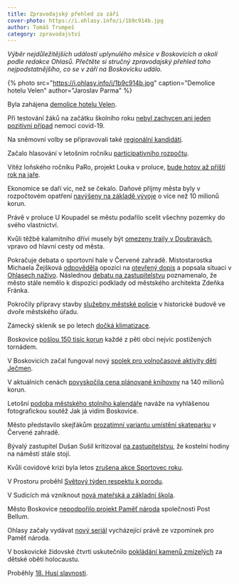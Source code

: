 ```yaml
---
title: Zpravodajský přehled za září
cover-photo: https://i.ohlasy.info/i/1b9c914b.jpg
author: Tomáš Trumpeš
category: zpravodajství
---
```


*Výběr nejdůležitějších událostí uplynulého měsíce v Boskovicích a okolí podle redakce Ohlasů. Přečtěte si stručný zpravodajský přehled toho nejpodstatnějšího, co se v září na Boskovicku událo.*

{% photo src="https://i.ohlasy.info/i/1b9c914b.jpg" caption="Demolice hotelu Velen" author="Jaroslav Parma" %}

Byla zahájena [demolice hotelu Velen](https://boskovice.cz/bourani-hotelu-velen/d-42588).

Při testování žáků na začátku školního roku [nebyl zachycen ani jeden pozitivní případ](https://ohlasy.info/clanky/2021/09/z-radnice-2.html) nemoci covid-19.

Na sněmovní volby se připravovali také [regionální kandidáti](https://ohlasy.info/clanky/2021/09/kandidati-do-snemovny.html).

Začalo hlasování v letošním ročníku [participativního rozpočtu](https://ohlasy.info/clanky/2021/09/paro.html).

Vítěz loňského ročníku PaRo, projekt Louka v proluce, [bude hotov až příští rok na jaře](https://ohlasy.info/clanky/2021/09/louka-v-proluce.html).

Ekonomice se daří víc, než se čekalo. Daňové příjmy města byly v rozpočtovém opatření [navýšeny na základě vývoje](https://ohlasy.info/clanky/2021/09/zastupitelstvo.html) o více než 10 milionů korun.

Právě v proluce U Koupadel se městu podařilo scelit všechny pozemky do svého vlastnictví.

Kvůli těžbě kalamitního dříví musely být [omezeny traily v Doubravách](https://ohlasy.info/clanky/2021/09/z-radnice-2.html), vpravo od hlavní cesty od města.

Pokračuje debata o sportovní hale v Červené zahradě. Místostarostka Michaela Žejšková [odpověděla](https://www.facebook.com/mestoboskovice/posts/4435667456515850) opozici na [otevřený dopis](https://data.ohlasy.info/2021/otevreny-dopis.pdf) a popsala situaci v [Ohlasech naživo](https://ohlasy.info/clanky/2021/09/zejskova-nazivo.html). Následnou [debatu na zastupitelstvu](https://ohlasy.info/clanky/2021/09/zastupitelstvo.html) poznamenalo, že město stále nemělo k dispozici podklady od městského architekta Zdeňka Fránka.

Pokročily přípravy stavby [služebny městské policie](https://ohlasy.info/clanky/2021/09/z-radnice-2.html) v historické budově ve dvoře městského úřadu.

Zámecký skleník se po letech [dočká klimatizace](https://ohlasy.info/clanky/2021/09/z-radnice-2.html).

Boskovice [pošlou 150 tisíc korun](https://ohlasy.info/clanky/2021/09/zastupitelstvo.html) každé z pěti obcí nejvíc postižených tornádem.

V Boskovicích začal fungoval nový [spolek pro volnočasové aktivity dětí Ječmen](https://ohlasy.info/clanky/2021/09/rozhovor-krejcirova.html).

V aktuálních cenách [povyskočila cena plánované knihovny](https://ohlasy.info/clanky/2021/09/z-radnice-2.html) na 140 milionů korun.

Letošní [podoba městského stolního kalendáře](https://ohlasy.info/clanky/2021/09/z-radnice-2.html) naváže na vyhlášenou fotografickou soutěž Jak já vidím Boskovice.

Město představilo skejťákům [prozatímní variantu umístění skateparku](https://ohlasy.info/clanky/2021/09/z-radnice-2.html) v Červené zahradě.

Bývalý zastupitel Dušan Sušil kritizoval [na zastupitelstvu](https://ohlasy.info/clanky/2021/09/zastupitelstvo.html), že kostelní hodiny na náměstí stále stojí.

Kvůli covidové krizi byla letos [zrušena akce Sportovec roku](https://ohlasy.info/clanky/2021/09/zastupitelstvo.html).

V Prostoru proběhl [Světový týden respektu k porodu](https://ohlasy.info/clanky/2021/09/rozhovor-porody.html).

V Sudicích má vzniknout [nová mateřská a základní škola](https://ohlasy.info/clanky/2021/09/rozhovor-skola.html).

Město Boskovice [nepodpořilo projekt Paměť národa](https://ohlasy.info/clanky/2021/09/pribeh-marie-henzlove.html) společnosti Post Bellum.

Ohlasy začaly vydávat [nový seriál](https://ohlasy.info/clanky/2021/09/pribeh-marie-henzlove.html) vycházející právě ze vzpomínek pro Paměť národa.

V boskovické židovské čtvrti uskutečnilo [pokládání kamenů zmizelých](https://boskovice.cz/kameny-zmizelych-za-deti/d-42580) za dětské obětí holocaustu.

Proběhly [18\. Husí slavnosti](https://boskovice.cz/18-husi-slavnosti-jsou-za-nami/d-42716).
